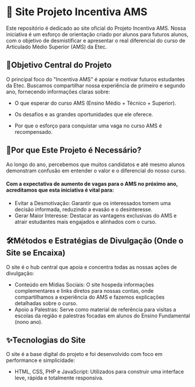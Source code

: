 # 🚀 Site Projeto Incentiva AMS 
Este repositório é dedicado ao site oficial do Projeto Incentiva AMS. Nossa iniciativa é um esforço de orientação criado por alunos para futuros alunos, com o objetivo de desmistificar e apresentar o real diferencial do curso de Articulado Médio Superior (AMS) da Etec.

## 🎯Objetivo Central do Projeto
O principal foco do "Incentiva AMS" é apoiar e motivar futuros estudantes da Etec. Buscamos compartilhar nossa experiência de primeiro e segundo ano, fornecendo informações claras sobre:
 * O que esperar do curso AMS (Ensino Médio + Técnico + Superior).
 - Os desafios e as grandes oportunidades que ele oferece.
 + Por que o esforço para conquistar uma vaga no curso AMS é recompensado.

## 📢Por que Este Projeto é Necessário?
Ao longo do ano, percebemos que muitos candidatos e até mesmo alunos demonstram confusão em entender o valor e o diferencial do nosso curso.
#### Com a expectativa de aumento de vagas para o AMS no próximo ano, acreditamos que esta iniciativa é vital para:
* Evitar a Desmotivação: Garantir que os interessados tomem uma decisão informada, reduzindo a evasão e o desinteresse.
* Gerar Maior Interesse: Destacar as vantagens exclusivas do AMS e atrair estudantes mais engajados e alinhados com o curso.

## 🛠️Métodos e Estratégias de Divulgação (Onde o Site se Encaixa)
O site é o hub central que apoia e concentra todas as nossas ações de divulgação:
* Conteúdo em Mídias Sociais: O site hospeda informações complementares e links diretos para nossas contas, onde compartilhamos a experiência do AMS e fazemos explicações detalhadas sobre o curso.
* Apoio a Palestras: Serve como material de referência para visitas a escolas da região e palestras focadas em alunos do Ensino Fundamental (nono ano).

## ✨Tecnologias do Site
O site é a base digital do projeto e foi desenvolvido com foco em performance e simplicidade:
* HTML, CSS, PHP e JavaScript: Utilizados para construir uma interface leve, rápida e totalmente responsiva.

